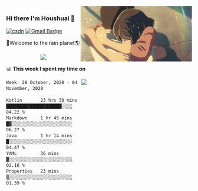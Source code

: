 <img  align='right' height="150" src="https://github.com/LikeRainDay/LikeRainDay/blob/master/pic/img_rain_1.gif?raw=true">



### Hi there I'm Houshuai :lemon:

[![csdn](https://img.shields.io/badge/-csdn-c14438?style=flat-square&logo=c&logoColor=white)](https://blog.csdn.net/qq_15807167)
[![Gmail Badge](https://img.shields.io/badge/-gmail-c14438?style=flat-square&logo=Gmail&logoColor=white&link=mailto:houshuai0816@gmail.com)](mailto:houshuai0816@gmail.com)

🚀Welcome to the rain planet🌎

<center>
<img align='center'  src="https://source.unsplash.com/random/1200x600">
</center>

📊 **This week I spent my time on**

<img align='right'   width="300" src="https://github-readme-stats.vercel.app/api?username=LikeRainDay&show_icons=true&title_color=fff&icon_color=79ff97&text_color=9f9f9f&bg_color=151515">

<!--START_SECTION:waka-->
```text
Week: 28 October, 2020 - 04 November, 2020

Kotlin       23 hrs 30 mins  █████████████████████░░░░   84.22 % 
Markdown     1 hr 45 mins    █▓░░░░░░░░░░░░░░░░░░░░░░░   06.27 % 
Java         1 hr 14 mins    █░░░░░░░░░░░░░░░░░░░░░░░░   04.47 % 
YAML         36 mins         ▓░░░░░░░░░░░░░░░░░░░░░░░░   02.16 % 
Properties   23 mins         ▒░░░░░░░░░░░░░░░░░░░░░░░░   01.39 % 
```
<!--END_SECTION:waka-->
